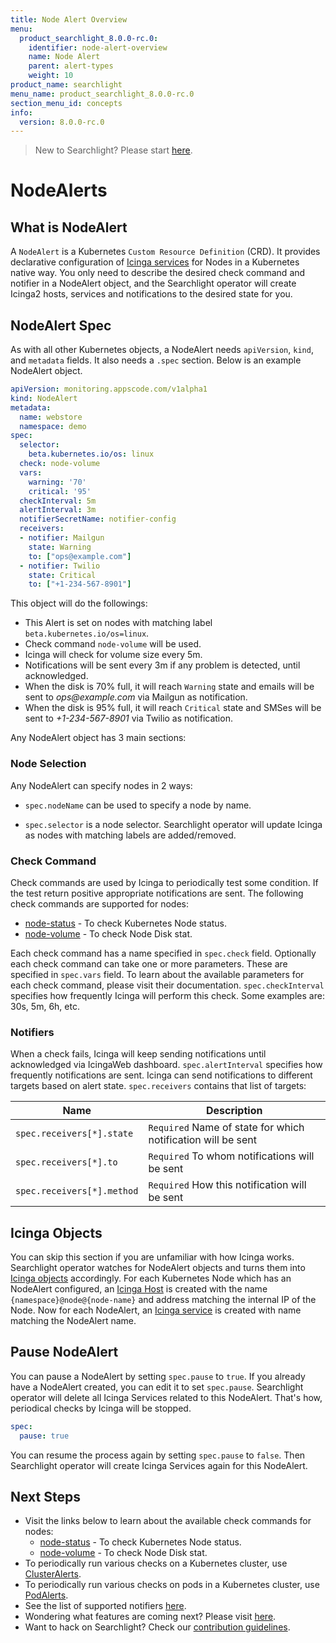```yaml
---
title: Node Alert Overview
menu:
  product_searchlight_8.0.0-rc.0:
    identifier: node-alert-overview
    name: Node Alert
    parent: alert-types
    weight: 10
product_name: searchlight
menu_name: product_searchlight_8.0.0-rc.0
section_menu_id: concepts
info:
  version: 8.0.0-rc.0
---
```


> New to Searchlight? Please start [here](/products/searchlight/8.0.0-rc.0/concepts/README).

# NodeAlerts

## What is NodeAlert
A `NodeAlert` is a Kubernetes `Custom Resource Definition` (CRD). It provides declarative configuration of [Icinga services](https://www.icinga.com/docs/icinga2/latest/doc/09-object-types/#service) for Nodes in a Kubernetes native way. You only need to describe the desired check command and notifier in a NodeAlert object, and the Searchlight operator will create Icinga2 hosts, services and notifications to the desired state for you.

## NodeAlert Spec
As with all other Kubernetes objects, a NodeAlert needs `apiVersion`, `kind`, and `metadata` fields. It also needs a `.spec` section. Below is an example NodeAlert object.

```yaml
apiVersion: monitoring.appscode.com/v1alpha1
kind: NodeAlert
metadata:
  name: webstore
  namespace: demo
spec:
  selector:
    beta.kubernetes.io/os: linux
  check: node-volume
  vars:
    warning: '70'
    critical: '95'
  checkInterval: 5m
  alertInterval: 3m
  notifierSecretName: notifier-config
  receivers:
  - notifier: Mailgun
    state: Warning
    to: ["ops@example.com"]
  - notifier: Twilio
    state: Critical
    to: ["+1-234-567-8901"]
```

This object will do the followings:

- This Alert is set on nodes with matching label `beta.kubernetes.io/os=linux`.
- Check command `node-volume` will be used.
- Icinga will check for volume size every 5m.
- Notifications will be sent every 3m if any problem is detected, until acknowledged.
- When the disk is 70% full, it will reach `Warning` state and emails will be sent to _ops@example.com_ via Mailgun as notification.
- When the disk is 95% full, it will reach `Critical` state and SMSes will be sent to _+1-234-567-8901_ via Twilio as notification.

Any NodeAlert object has 3 main sections:

### Node Selection
Any NodeAlert can specify nodes in 2 ways:

- `spec.nodeName` can be used to specify a node by name.

- `spec.selector` is a node selector. Searchlight operator will update Icinga as nodes with matching labels are added/removed.

### Check Command
Check commands are used by Icinga to periodically test some condition. If the test return positive appropriate notifications are sent. The following check commands are supported for nodes:
- [node-status](/products/searchlight/8.0.0-rc.0/guides/node-alerts/node-status) - To check Kubernetes Node status.
- [node-volume](/products/searchlight/8.0.0-rc.0/guides/node-alerts/node-volume) - To check Node Disk stat.

Each check command has a name specified in `spec.check` field. Optionally each check command can take one or more parameters. These are specified in `spec.vars` field. To learn about the available parameters for each check command, please visit their documentation. `spec.checkInterval` specifies how frequently Icinga will perform this check. Some examples are: 30s, 5m, 6h, etc.

### Notifiers
When a check fails, Icinga will keep sending notifications until acknowledged via IcingaWeb dashboard. `spec.alertInterval` specifies how frequently notifications are sent. Icinga can send notifications to different targets based on alert state. `spec.receivers` contains that list of targets:

| Name                       | Description                                                  |
|----------------------------|--------------------------------------------------------------|
| `spec.receivers[*].state`  | `Required` Name of state for which notification will be sent |
| `spec.receivers[*].to`     | `Required` To whom notifications will be sent                |
| `spec.receivers[*].method` | `Required` How this notification will be sent                |


## Icinga Objects
You can skip this section if you are unfamiliar with how Icinga works. Searchlight operator watches for NodeAlert objects and turns them into [Icinga objects](https://www.icinga.com/docs/icinga2/latest/doc/09-object-types/) accordingly. For each Kubernetes Node which has an NodeAlert configured, an [Icinga Host](https://www.icinga.com/docs/icinga2/latest/doc/09-object-types/#host) is created with the name `{namespace}@node@{node-name}` and address matching the internal IP of the Node. Now for each NodeAlert, an [Icinga service](https://www.icinga.com/docs/icinga2/latest/doc/09-object-types/#service) is created with name matching the NodeAlert name.

## Pause NodeAlert

You can pause a NodeAlert by setting `spec.pause` to `true`. If you already have a NodeAlert created, you can edit it to set `spec.pause`. Searchlight operator will delete all Icinga Services related to this NodeAlert. That's how, periodical checks by Icinga will be stopped.

```yaml
spec:
  pause: true
```

You can resume the process again by setting `spec.pause` to `false`. Then Searchlight operator will create Icinga Services again for this NodeAlert.


## Next Steps
 - Visit the links below to learn about the available check commands for nodes:
    - [node-status](/products/searchlight/8.0.0-rc.0/guides/node-alerts/node-status) - To check Kubernetes Node status.
    - [node-volume](/products/searchlight/8.0.0-rc.0/guides/node-alerts/node-volume) - To check Node Disk stat.
 - To periodically run various checks on a Kubernetes cluster, use [ClusterAlerts](/products/searchlight/8.0.0-rc.0/concepts/alert-types/cluster-alert).
 - To periodically run various checks on pods in a Kubernetes cluster, use [PodAlerts](/products/searchlight/8.0.0-rc.0/concepts/alert-types/pod-alert).
 - See the list of supported notifiers [here](/products/searchlight/8.0.0-rc.0/guides/notifiers).
 - Wondering what features are coming next? Please visit [here](/products/searchlight/8.0.0-rc.0/roadmap).
 - Want to hack on Searchlight? Check our [contribution guidelines](/products/searchlight/8.0.0-rc.0/CONTRIBUTING).
